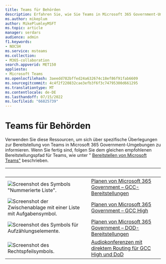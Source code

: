 ```yaml
---
title: Teams für Behörden
description: Erfahren Sie, wie Sie Teams in Microsoft 365 Government-Umgebungen planen und bereitstellen.
ms.author: mikeplum
author: MikePlumleyMSFT
ms.topic: article
manager: serdars
audience: admin
f1.keywords:
- NOCSH
ms.service: msteams
ms.collection:
- M365-collaboration
search.appverid: MET150
appliesto:
- Microsoft Teams
ms.openlocfilehash: 3aeedd782bffed24a632674c18ef86f91fab6609
ms.sourcegitcommit: 4c4f2f220832cae3efb3f6f3c74795300d661295
ms.translationtype: MT
ms.contentlocale: de-DE
ms.lasthandoff: 07/15/2022
ms.locfileid: "66825739"
---
```

# <a name="teams-for-government"></a>Teams für Behörden

Verwenden Sie diese Ressourcen, um sich über spezifische Überlegungen zur Bereitstellung von Teams in Microsoft 365 Government-Umgebungen zu informieren. Wenn Sie fertig sind, folgen Sie dem gleichen empfohlenen Bereitstellungspfad für Teams, wie unter " [Bereitstellen von Microsoft Teams"](../deploy-overview.md) beschrieben.

| &nbsp; |&nbsp; |
| ------------- | ------------- |
| ![Screenshot des Symbols "Nummerierte Liste".](../media/list-123-teams.svg)  |  [Planen von Microsoft 365 Government – GCC-Bereitstellungen](../plan-for-government-gcc.md) |
| ![Screenshot der Zwischenablage mit einer Liste mit Aufgabensymbol.](../media/tasks-teams.svg) | [Planen von Microsoft 365 Government – GCC High](../plan-for-government-gcc-high.md) |
| ![Screenshot des Symbols für Aufzählungselemente.](../media/task-list-planning-teams.svg)  |  [Planen von Microsoft 365 Government – DOD-Bereitstellungen](../plan-for-government-dod.md) |
| ![Screenshot des Rechtspfeilsymbols.](../media/arrow-right-2-teams.svg)  |  [Audiokonferenzen mit direktem Routing für GCC High und DoD](../audio-conferencing-with-direct-routing-for-gcch-and-dod.md) |
